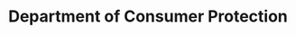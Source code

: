 ---
schema: default
title: Department of Consumer Protection
description: ''
logo: 'http://www.ct.gov/dcp/lib/dcp/v4/dcp_v4_header_new_01.gif'
---